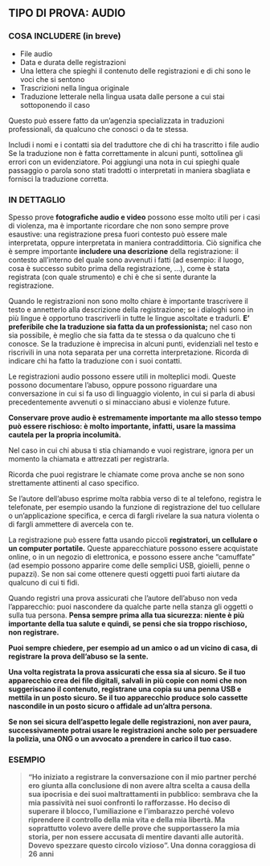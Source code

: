 <h2>TIPO DI PROVA: AUDIO</h2>
<h3>COSA INCLUDERE (in breve)</h3>
<ul>
    <li>File audio</li>
    <li>Data e durata delle registrazioni</li>
    <li>Una lettera che spieghi il contenuto delle registrazioni e di chi sono le voci che si sentono</li>
    <li>Trascrizioni nella lingua originale</li>
    <li>Traduzione letterale nella lingua usata dalle persone a cui stai sottoponendo il caso</li>
</ul>
<p>Questo può essere fatto da un’agenzia specializzata in traduzioni professionali, da qualcuno che conosci o da te stessa.</p>
<p>Includi i nomi e i contatti sia del traduttore che di chi ha trascritto i file audioSe la traduzione non è fatta correttamente in alcuni punti, sottolinea gli errori con un evidenziatore. Poi aggiungi una nota in cui spieghi quale passaggio o parola sono stati tradotti o interpretati in maniera sbagliata e fornisci la traduzione corretta.</p>
<h3>IN DETTAGLIO</h3>
<p>Spesso prove <strong>fotografiche audio e video</strong> possono esse molto utili per i casi di violenza, ma è importante ricordare che non sono sempre prove esaustive: una registrazione presa fuori contesto può essere male interpretata, oppure interpretata in maniera contraddittoria. Ciò significa che è sempre importante <strong>includere una descrizione</strong> della registrazione: il contesto all’interno del quale sono avvenuti i fatti (ad esempio: il luogo, cosa è successo subito prima della registrazione, …), come è stata registrata (con quale strumento) e chi è che si sente durante la registrazione.</p>
<p>Quando le registrazioni non sono molto chiare è importante trascrivere il testo e annetterlo alla descrizione della registrazione; se i dialoghi sono in più lingue è opportuno trascriverli in tutte le lingue ascoltate e tradurli. <strong>E’ preferibile che la traduzione sia fatta da un professionista;</strong> nel caso non sia possibile, è meglio che sia fatta da te stessa o da qualcuno che ti conosce. Se la traduzione è imprecisa in alcuni punti, evidenziali nel testo e riscrivili in una nota separata per una corretta interpretazione. Ricorda di indicare chi ha fatto la traduzione con i suoi contatti.</p>
<p>Le registrazioni audio possono essere utili in molteplici modi. Queste possono documentare l’abuso, oppure possono riguardare una conversazione in cui si fa uso di linguaggio violento, in cui si parla di abusi precedentemente avvenuti o si minacciano abusi e violenze future.</p>
<p><strong>Conservare prove audio è estremamente importante ma allo stesso tempo può essere rischioso: è molto importante, infatti, usare la massima cautela per la propria incolumità. </strong></p>
<p>Nel caso in cui chi abusa ti stia chiamando e vuoi registrare, ignora per un momento la chiamata e attrezzati per registrarla.</p>
<p>Ricorda che puoi registrare le chiamate come prova anche se non sono strettamente attinenti al caso specifico.</p>
<p>Se l’autore dell’abuso esprime molta rabbia verso di te al telefono, registra le telefonate, per esempio usando la funzione di registrazione del tuo cellulare o un’applicazione specifica, e cerca di fargli rivelare la sua natura violenta o di fargli ammettere di avercela con te.</p>
<p>La registrazione può essere fatta usando piccoli <strong>registratori, un cellulare o un computer portatile.</strong>  Queste apparecchiature possono essere acquistate online, o in un negozio di elettronica, e possono essere anche “camuffate” (ad esempio possono apparire come delle semplici USB, gioielli, penne o pupazzi). Se non sai come ottenere questi oggetti puoi farti aiutare da qualcuno di cui ti fidi.</p>
<p>Quando registri una prova assicurati che l’autore dell’abuso non veda l’apparecchio: puoi nascondere da qualche parte nella stanza gli oggetti o sulla tua persona.<strong>Pensa sempre prima alla tua sicurezza: niente è più importante della tua salute e quindi, se pensi che sia troppo rischioso, non registrare.</p> Puoi sempre chiedere, per esempio ad un amico o ad un vicino di casa, di registrare la prova dell’abuso se la sente.</p>
<p><strong>Una volta registrata la prova assicurati che essa sia al sicuro.</strong> Se il tuo apparecchio crea dei file digitali, salvali in più copie con nomi che non suggeriscano il contenuto, registrane una copia su una penna USB e mettila in un posto sicuro. Se il tuo apparecchio produce solo cassette nascondile in un posto sicuro o affidale ad un’altra persona.</p>
<p>Se non sei sicura dell’aspetto legale delle registrazioni, non aver paura, successivamente potrai usare le registrazioni anche solo per persuadere la polizia, una ONG o un avvocato a prendere in carico il tuo caso.</p>
<h3>ESEMPIO</h3>
<blockquote>“Ho iniziato a registrare la conversazione con il mio partner perché ero giunta alla conclusione di non avere altra scelta a causa della sua ipocrisia e dei suoi maltrattamenti in pubblico: sembrava che la mia passività nei suoi confronti lo rafforzasse. Ho deciso di superare il blocco, l’umiliazione e l’imbarazzo perché volevo riprendere il controllo della mia vita e della mia libertà. Ma soprattutto volevo avere delle prove che supportassero la mia storia, per non essere accusata di mentire davanti alle autorità. Dovevo spezzare questo circolo vizioso”. <strong> Una donna coraggiosa di 26 anni</strong></blockquote>